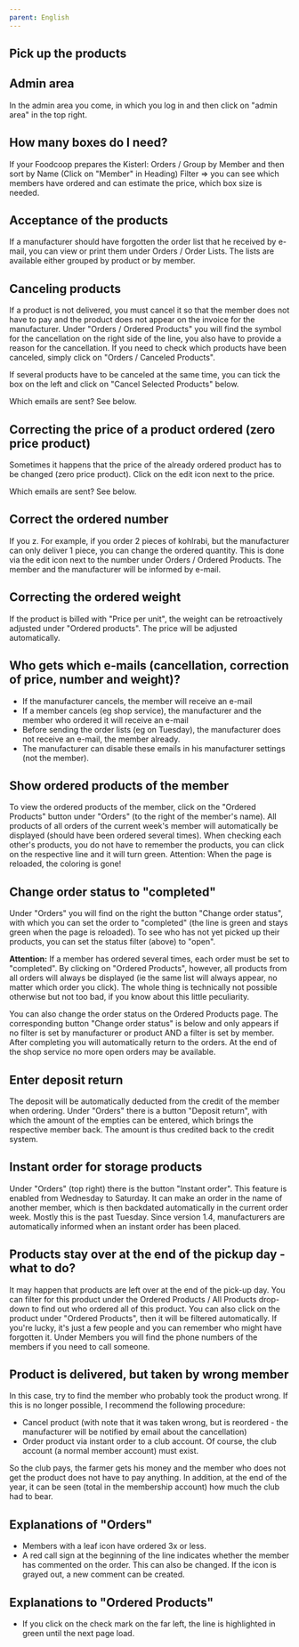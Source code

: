 ```yaml
---
parent: English
---
```

## Pick up the products

## Admin area

In the admin area you come, in which you log in and then click on "admin area" in the top right.

## How many boxes do I need?

If your Foodcoop prepares the Kisterl: Orders / Group by Member and then sort by Name (Click on "Member" in Heading) Filter => you can see which members have ordered and can estimate the price, which box size is needed.

## Acceptance of the products

If a manufacturer should have forgotten the order list that he received by e-mail, you can view or print them under Orders / Order Lists. The lists are available either grouped by product or by member.

## Canceling products

If a product is not delivered, you must cancel it so that the member does not have to pay and the product does not appear on the invoice for the manufacturer. Under "Orders / Ordered Products" you will find the symbol for the cancellation on the right side of the line, you also have to provide a reason for the cancellation. If you need to check which products have been canceled, simply click on "Orders / Canceled Products".

If several products have to be canceled at the same time, you can tick the box on the left and click on "Cancel Selected Products" below.

Which emails are sent? See below.

## Correcting the price of a product ordered (zero price product)

Sometimes it happens that the price of the already ordered product has to be changed (zero price product). Click on the edit icon next to the price.

Which emails are sent? See below.

## Correct the ordered number

If you z. For example, if you order 2 pieces of kohlrabi, but the manufacturer can only deliver 1 piece, you can change the ordered quantity. This is done via the edit icon next to the number under Orders / Ordered Products. The member and the manufacturer will be informed by e-mail.

## Correcting the ordered weight

If the product is billed with "Price per unit", the weight can be retroactively adjusted under "Ordered products". The price will be adjusted automatically.

## Who gets which e-mails (cancellation, correction of price, number and weight)?
* If the manufacturer cancels, the member will receive an e-mail
* If a member cancels (eg shop service), the manufacturer and the member who ordered it will receive an e-mail
* Before sending the order lists (eg on Tuesday), the manufacturer does not receive an e-mail, the member already.
* The manufacturer can disable these emails in his manufacturer settings (not the member).

## Show ordered products of the member

To view the ordered products of the member, click on the "Ordered Products" button under "Orders" (to the right of the member's name). All products of all orders of the current week's member will automatically be displayed (should have been ordered several times). When checking each other's products, you do not have to remember the products, you can click on the respective line and it will turn green. Attention: When the page is reloaded, the coloring is gone!

## Change order status to "completed"

Under "Orders" you will find on the right the button "Change order status", with which you can set the order to "completed" (the line is green and stays green when the page is reloaded). To see who has not yet picked up their products, you can set the status filter (above) to "open".

**Attention:** If a member has ordered several times, each order must be set to "completed". By clicking on "Ordered Products", however, all products from all orders will always be displayed (ie the same list will always appear, no matter which order you click). The whole thing is technically not possible otherwise but not too bad, if you know about this little peculiarity.

You can also change the order status on the Ordered Products page. The corresponding button "Change order status" is below and only appears if no filter is set by manufacturer or product AND a filter is set by member. After completing you will automatically return to the orders. At the end of the shop service no more open orders may be available.

## Enter deposit return

The deposit will be automatically deducted from the credit of the member when ordering. Under "Orders" there is a button "Deposit return", with which the amount of the empties can be entered, which brings the respective member back. The amount is thus credited back to the credit system.

## Instant order for storage products

Under "Orders" (top right) there is the button "Instant order". This feature is enabled from Wednesday to Saturday. It can make an order in the name of another member, which is then backdated automatically in the current order week. Mostly this is the past Tuesday. Since version 1.4, manufacturers are automatically informed when an instant order has been placed.

## Products stay over at the end of the pickup day - what to do?

It may happen that products are left over at the end of the pick-up day. You can filter for this product under the Ordered Products / All Products drop-down to find out who ordered all of this product. You can also click on the product under "Ordered Products", then it will be filtered automatically. If you're lucky, it's just a few people and you can remember who might have forgotten it. Under Members you will find the phone numbers of the members if you need to call someone.

## Product is delivered, but taken by wrong member

In this case, try to find the member who probably took the product wrong. If this is no longer possible, I recommend the following procedure:

* Cancel product (with note that it was taken wrong, but is reordered - the manufacturer will be notified by email about the cancellation)
* Order product via instant order to a club account. Of course, the club account (a normal member account) must exist.

So the club pays, the farmer gets his money and the member who does not get the product does not have to pay anything. In addition, at the end of the year, it can be seen (total in the membership account) how much the club had to bear.

## Explanations of "Orders"
* Members with a leaf icon have ordered 3x or less.
* A red call sign at the beginning of the line indicates whether the member has commented on the order. This can also be changed. If the icon is grayed out, a new comment can be created.

## Explanations to "Ordered Products"
* If you click on the check mark on the far left, the line is highlighted in green until the next page load.